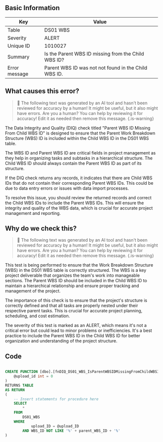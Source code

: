 ## Basic Information
| Key         | Value          |
|-------------|----------------|
| Table       | DS01 WBS |
| Severity    | ALERT |
| Unique ID   | 1010027   |
| Summary     | Is the Parent WBS ID missing from the Child WBS ID? |
| Error message | Parent WBS ID was not not found in the Child WBS ID. |

## What causes this error?

> :robot: The following text was generated by an AI tool and hasn't been reviewed for accuracy by a human! It might be useful, but it also might have errors. Are you a human? You can help by reviewing it for accuracy! Edit it as needed then remove this message.
{.is-warning}

The Data Integrity and Quality (DIQ) check titled "Parent WBS ID Missing From Child WBS ID" is designed to ensure that the Parent Work Breakdown Structure (WBS) ID is included within the Child WBS ID in the DS01 WBS table. 

The WBS ID and Parent WBS ID are critical fields in project management as they help in organizing tasks and subtasks in a hierarchical structure. The Child WBS ID should always contain the Parent WBS ID as part of its structure. 

If the DIQ check returns any records, it indicates that there are Child WBS IDs that do not contain their corresponding Parent WBS IDs. This could be due to data entry errors or issues with data import processes. 

To resolve this issue, you should review the returned records and correct the Child WBS IDs to include the Parent WBS IDs. This will ensure the integrity and quality of the WBS data, which is crucial for accurate project management and reporting.
## Why do we check this?

> :robot: The following text was generated by an AI tool and hasn't been reviewed for accuracy by a human! It might be useful, but it also might have errors. Are you a human? You can help by reviewing it for accuracy! Edit it as needed then remove this message.
{.is-warning}

This test is being performed to ensure that the Work Breakdown Structure (WBS) in the DS01 WBS table is correctly structured. The WBS is a key project deliverable that organizes the team's work into manageable sections. The Parent WBS ID should be included in the Child WBS ID to maintain a hierarchical relationship and ensure proper tracking and management of the project.

The importance of this check is to ensure that the project's structure is correctly defined and that all tasks are properly nested under their respective parent tasks. This is crucial for accurate project planning, scheduling, and cost estimation. 

The severity of this test is marked as an ALERT, which means it's not a critical error but could lead to minor problems or inefficiencies. It's a best practice to include the Parent WBS ID in the Child WBS ID for better organization and understanding of the project structure.
## Code

```sql

CREATE FUNCTION [dbo].[fnDIQ_DS01_WBS_IsParentWBSIDMissingFromChildWBSID] (
	@upload_id int = 0
)
RETURNS TABLE
AS RETURN
(
    -- Insert statements for procedure here
	SELECT 
		* 
	FROM 
		DS01_WBS
	WHERE 
			upload_ID = @upload_ID
		AND WBS_ID NOT LIKE '%' + parent_WBS_ID + '%'
)
```
